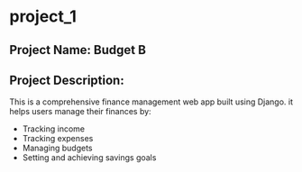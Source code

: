 # project_1
## Project Name: **Budget B**
## Project Description:
This is a comprehensive finance management web app built using Django.
it helps users manage their finances by:
- Tracking income
- Tracking expenses
- Managing budgets
- Setting and achieving savings goals









